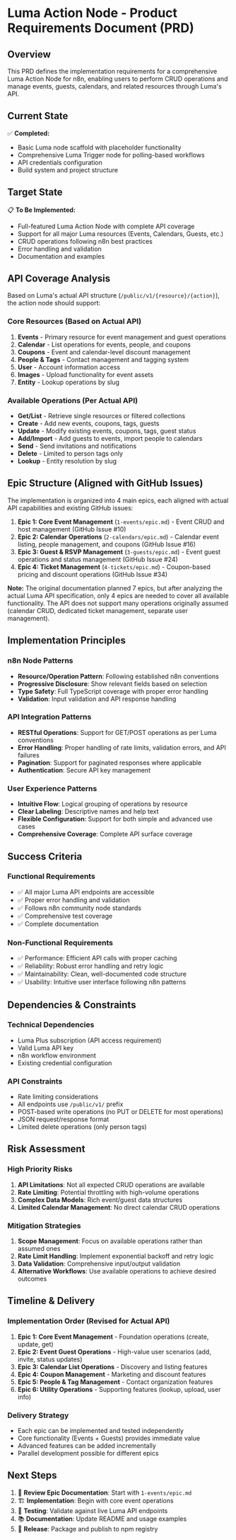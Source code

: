 # Luma Action Node - Product Requirements Document (PRD)

## Overview

This PRD defines the implementation requirements for a comprehensive Luma Action Node for n8n, enabling users to perform CRUD operations and manage events, guests, calendars, and related resources through Luma's API.

## Current State

✅ **Completed:**
- Basic Luma node scaffold with placeholder functionality
- Comprehensive Luma Trigger node for polling-based workflows  
- API credentials configuration
- Build system and project structure

## Target State

📋 **To Be Implemented:**
- Full-featured Luma Action Node with complete API coverage
- Support for all major Luma resources (Events, Calendars, Guests, etc.)
- CRUD operations following n8n best practices
- Error handling and validation
- Documentation and examples

## API Coverage Analysis

Based on Luma's actual API structure (`/public/v1/{resource}/{action}`), the action node should support:

### Core Resources (Based on Actual API)
1. **Events** - Primary resource for event management and guest operations
2. **Calendar** - List operations for events, people, and coupons
3. **Coupons** - Event and calendar-level discount management
4. **People & Tags** - Contact management and tagging system
5. **User** - Account information access
6. **Images** - Upload functionality for event assets
7. **Entity** - Lookup operations by slug

### Available Operations (Per Actual API)
- **Get/List** - Retrieve single resources or filtered collections
- **Create** - Add new events, coupons, tags, guests
- **Update** - Modify existing events, coupons, tags, guest status
- **Add/Import** - Add guests to events, import people to calendars
- **Send** - Send invitations and notifications
- **Delete** - Limited to person tags only
- **Lookup** - Entity resolution by slug

## Epic Structure (Aligned with GitHub Issues)

The implementation is organized into 4 main epics, each aligned with actual API capabilities and existing GitHub issues:

1. **Epic 1: Core Event Management** (`1-events/epic.md`) - Event CRUD and host management (GitHub Issue #10)
2. **Epic 2: Calendar Operations** (`2-calendars/epic.md`) - Calendar event listing, people management, and coupons (GitHub Issue #16)  
3. **Epic 3: Guest & RSVP Management** (`3-guests/epic.md`) - Event guest operations and status management (GitHub Issue #24)
4. **Epic 4: Ticket Management** (`4-tickets/epic.md`) - Coupon-based pricing and discount operations (GitHub Issue #34)

**Note:** The original documentation planned 7 epics, but after analyzing the actual Luma API specification, only 4 epics are needed to cover all available functionality. The API does not support many operations originally assumed (calendar CRUD, dedicated ticket management, separate user management).

## Implementation Principles

### n8n Node Patterns
- **Resource/Operation Pattern**: Following established n8n conventions
- **Progressive Disclosure**: Show relevant fields based on selection
- **Type Safety**: Full TypeScript coverage with proper error handling
- **Validation**: Input validation and API response handling

### API Integration Patterns  
- **RESTful Operations**: Support for GET/POST operations as per Luma conventions
- **Error Handling**: Proper handling of rate limits, validation errors, and API failures
- **Pagination**: Support for paginated responses where applicable
- **Authentication**: Secure API key management

### User Experience Patterns
- **Intuitive Flow**: Logical grouping of operations by resource
- **Clear Labeling**: Descriptive names and help text
- **Flexible Configuration**: Support for both simple and advanced use cases
- **Comprehensive Coverage**: Complete API surface coverage

## Success Criteria

### Functional Requirements
- ✅ All major Luma API endpoints are accessible
- ✅ Proper error handling and validation  
- ✅ Follows n8n community node standards
- ✅ Comprehensive test coverage
- ✅ Complete documentation

### Non-Functional Requirements
- ✅ Performance: Efficient API calls with proper caching
- ✅ Reliability: Robust error handling and retry logic
- ✅ Maintainability: Clean, well-documented code structure
- ✅ Usability: Intuitive user interface following n8n patterns

## Dependencies & Constraints

### Technical Dependencies
- Luma Plus subscription (API access requirement)
- Valid Luma API key
- n8n workflow environment
- Existing credential configuration

### API Constraints
- Rate limiting considerations
- All endpoints use `/public/v1/` prefix
- POST-based write operations (no PUT or DELETE for most operations)
- JSON request/response format
- Limited delete operations (only person tags)

## Risk Assessment

### High Priority Risks
1. **API Limitations**: Not all expected CRUD operations are available
2. **Rate Limiting**: Potential throttling with high-volume operations
3. **Complex Data Models**: Rich event/guest data structures
4. **Limited Calendar Management**: No direct calendar CRUD operations

### Mitigation Strategies
1. **Scope Management**: Focus on available operations rather than assumed ones
2. **Rate Limit Handling**: Implement exponential backoff and retry logic
3. **Data Validation**: Comprehensive input/output validation
4. **Alternative Workflows**: Use available operations to achieve desired outcomes

## Timeline & Delivery

### Implementation Order (Revised for Actual API)
1. **Epic 1: Core Event Management** - Foundation operations (create, update, get)
2. **Epic 2: Event Guest Operations** - High-value user scenarios (add, invite, status updates)
3. **Epic 3: Calendar List Operations** - Discovery and listing features
4. **Epic 4: Coupon Management** - Marketing and discount features
5. **Epic 5: People & Tag Management** - Contact organization features
6. **Epic 6: Utility Operations** - Supporting features (lookup, upload, user info)

### Delivery Strategy
- Each epic can be implemented and tested independently
- Core functionality (Events + Guests) provides immediate value
- Advanced features can be added incrementally
- Parallel development possible for different epics

## Next Steps

1. 📖 **Review Epic Documentation**: Start with `1-events/epic.md`
2. 🏗️ **Implementation**: Begin with core event operations
3. 🧪 **Testing**: Validate against live Luma API endpoints
4. 📚 **Documentation**: Update README and usage examples
5. 🚀 **Release**: Package and publish to npm registry
